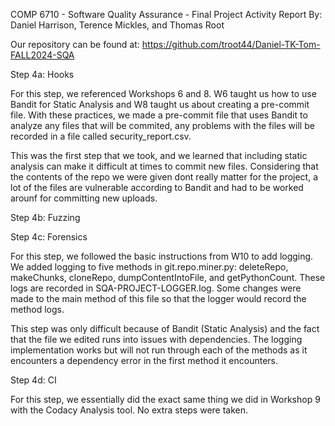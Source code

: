 COMP 6710 - Software Quality Assurance - Final Project Activity Report
By: Daniel Harrison, Terence Mickles, and Thomas Root

Our repository can be found at:
https://github.com/troot44/Daniel-TK-Tom-FALL2024-SQA


Step 4a: Hooks

For this step, we referenced Workshops 6 and 8. W6 taught us how to use Bandit for Static Analysis and W8 taught us about creating a 
pre-commit file. With these practices, we made a pre-commit file that uses Bandit to analyze any files that will be commited, any problems 
with the files will be recorded in a file called security_report.csv. 

This was the first step that we took, and we learned that including static analysis can make it difficult at times to commit new files.
Considering that the contents of the repo we were given dont really matter for the project, a lot of the files are vulnerable according 
to Bandit and had to be worked arounf for committing new uploads.


Step 4b: Fuzzing



Step 4c: Forensics

For this step, we followed the basic instructions from W10 to add logging. We added logging to five methods in git.repo.miner.py: deleteRepo, makeChunks,
cloneRepo, dumpContentIntoFile, and getPythonCount. These logs are recorded in SQA-PROJECT-LOGGER.log. Some changes were made to the main method of this file
so that the logger would record the method logs.

This step was only difficult because of Bandit (Static Analysis) and the fact that the file we edited runs into issues with dependencies. The logging implementation
works but will not run through each of the methods as it encounters a dependency error in the first method it encounters.


Step 4d: CI

For this step, we essentially did the exact same thing we did in Workshop 9 with the Codacy Analysis tool. No extra steps were taken.

